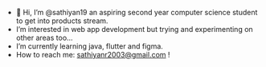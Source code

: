 - 👋 Hi, I’m @sathiyan19 an aspiring second year computer science student to get into products stream.
-  I’m interested in web app development but trying and experimenting on other areas too... 
- I’m currently learning java, flutter and figma.
- How to reach me: sathiyanr2003@gmail.com !

<!---
sathiyan19/sathiyan19 is a ✨ special ✨ repository because its `README.md` (this file) appears on your GitHub profile.
You can click the Preview link to take a look at your changes.
--->
